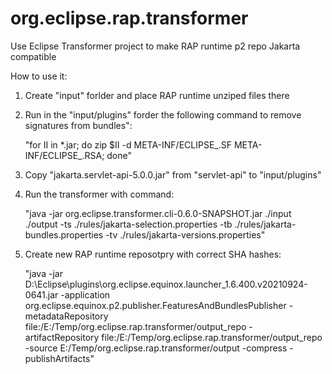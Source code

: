 # org.eclipse.rap.transformer
Use Eclipse Transformer project to make RAP runtime p2 repo Jakarta compatible

How to use it:

1. Create "input" forlder and place RAP runtime unziped files there
2. Run in the "input/plugins" forder the following command to remove signatures from bundles":

    "for II in *.jar; do zip $II -d META-INF/ECLIPSE_.SF META-INF/ECLIPSE_.RSA; done"
    
3. Copy "jakarta.servlet-api-5.0.0.jar" from "servlet-api" to "input/plugins"
4. Run the transformer with command:

    "java -jar org.eclipse.transformer.cli-0.6.0-SNAPSHOT.jar ./input ./output -ts ./rules/jakarta-selection.properties -tb ./rules/jakarta-bundles.properties -tv ./rules/jakarta-versions.properties"
    
5. Create new RAP runtime reposotpry with correct SHA hashes:

    "java -jar D:\Eclipse\plugins\org.eclipse.equinox.launcher_1.6.400.v20210924-0641.jar -application org.eclipse.equinox.p2.publisher.FeaturesAndBundlesPublisher -metadataRepository file:/E:/Temp/org.eclipse.rap.transformer/output_repo -artifactRepository file:/E:/Temp/org.eclipse.rap.transformer/output_repo -source E:/Temp/org.eclipse.rap.transformer/output -compress -publishArtifacts"
